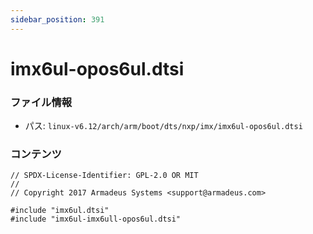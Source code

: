 ```yaml
---
sidebar_position: 391
---
```

# imx6ul-opos6ul.dtsi

### ファイル情報

- パス: `linux-v6.12/arch/arm/boot/dts/nxp/imx/imx6ul-opos6ul.dtsi`

### コンテンツ

```dtsi
// SPDX-License-Identifier: GPL-2.0 OR MIT
//
// Copyright 2017 Armadeus Systems <support@armadeus.com>

#include "imx6ul.dtsi"
#include "imx6ul-imx6ull-opos6ul.dtsi"

```
